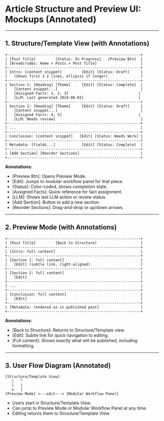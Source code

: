 # Article Structure and Preview UI: Mockups (Annotated)

--- 

## 1. Structure/Template View (with Annotations)

```
+-------------------------------------------------------------+
| [Post Title]         [Status: In Progress]   [Preview Btn]  |
| [Breadcrumbs: Home > Posts > Post Title]                    |
+-------------------------------------------------------------+
| Intro: [content snippet]         [Edit] [Status: Draft]     |
|   (Shows first 1-2 lines, ellipsis if longer)               |
+-------------------------------------------------------------+
| Section 1: [Heading] [Theme]     [Edit] [Status: Complete]  |
|   [Content snippet...]                                      |
|   [Assigned Facts: 1, 2, 3]                                |
|   [LLM: Last generated 2024-06-01]                         |
+-------------------------------------------------------------+
| Section 2: [Heading] [Theme]     [Edit] [Status: Draft]     |
|   [Content snippet...]                                      |
|   [Assigned Facts: 4, 5]                                   |
|   [LLM: Needs review]                                       |
+-------------------------------------------------------------+
| ...                                                         |
+-------------------------------------------------------------+
| Conclusion: [content snippet]   [Edit] [Status: Needs Work] |
+-------------------------------------------------------------+
| Metadata: [fields...]            [Edit] [Status: Complete]  |
+-------------------------------------------------------------+
| [Add Section] [Reorder Sections]                            |
+-------------------------------------------------------------+
```

**Annotations:**
- [Preview Btn]: Opens Preview Mode.
- [Edit]: Jumps to modular workflow panel for that piece.
- [Status]: Color-coded, shows completion state.
- [Assigned Facts]: Quick reference for fact assignment.
- [LLM]: Shows last LLM action or review status.
- [Add Section]: Button to add a new section.
- [Reorder Sections]: Drag-and-drop or up/down arrows.

---

## 2. Preview Mode (with Annotations)

```
+-------------------------------------------------------------+
| [Post Title]         [Back to Structure]                    |
+-------------------------------------------------------------+
| [Intro: full content]                                       |
+-------------------------------------------------------------+
| [Section 1: full content]                                   |
|   [Edit] (subtle link, right-aligned)                       |
+-------------------------------------------------------------+
| [Section 2: full content]                                   |
|   [Edit]                                                    |
+-------------------------------------------------------------+
| ...                                                         |
+-------------------------------------------------------------+
| [Conclusion: full content]                                  |
|   [Edit]                                                    |
+-------------------------------------------------------------+
| [Metadata: rendered as in published post]                   |
+-------------------------------------------------------------+
```

**Annotations:**
- [Back to Structure]: Returns to Structure/Template view.
- [Edit]: Subtle link for quick navigation to editing.
- [Full content]: Shows exactly what will be published, including formatting.

---

## 3. User Flow Diagram (Annotated)

```
[Structure/Template View]
   |   ^
   |   |
   v   |
[Preview Mode] <---edit---> [Modular Workflow Panel]
```

- Users start in Structure/Template View.
- Can jump to Preview Mode or Modular Workflow Panel at any time.
- Editing returns them to Structure/Template View. 